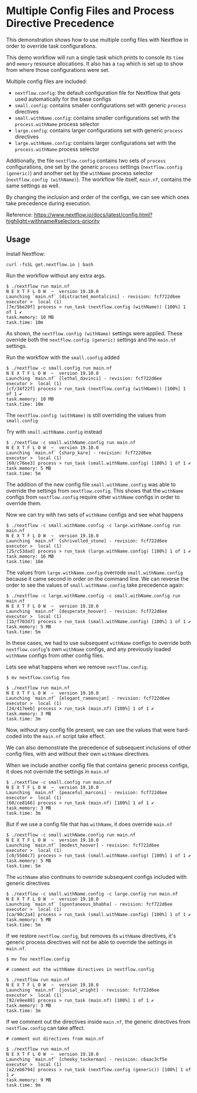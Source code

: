 # Multiple Config Files and Process Directive Precedence

This demonstration shows how to use multiple config files with Nextflow in order to override task configurations.

This demo workflow will run a single task which prints to console its `time` and `memory` resource allocations. It also has a `tag` which is set up to show from where those configurations were set.

Multiple config files are included:

- `nextflow.config`: the default configuration file for Nextflow that gets used automatically for the base configs
- `small.config`: contains smaller configurations set with generic `process` directives
- `small.withName.config`: contains smaller configurations set with the `process.withName` process selector
- `large.config`: contains larger configurations set with generic `process` directives
- `large.withName.config`: contains larger configurations set with the `process.withName` process selector

Additionally, the file `nextflow.config` contains two sets of `process` configurations, one set by the generic `process` settings (`nextflow.config (generic)`) and another set by the `withName` process selector (`nextflow.config (withName)`). The workflow file itself, `main.nf`, contains the same settings as well.

By changing the inclusion and order of the configs, we can see which ones take precedence during execution.

Reference: https://www.nextflow.io/docs/latest/config.html?highlight=withname#selectors-priority

## Usage

Install Nextflow:

```
curl -fsSL get.nextflow.io | bash
```

Run the workflow without any extra args.

```
$ ./nextflow run main.nf
N E X T F L O W  ~  version 19.10.0
Launching `main.nf` [distracted_montalcini] - revision: fcf722d6ee
executor >  local (1)
[7e/5be20f] process > run_task (nextflow.config (withName)) [100%] 1 of 1 ✔
task.memory: 10 MB
task.time: 10m
```

As shown, the `nextflow.config (withName)` settings were applied. These override both the `nextflow.config (generic)` settings and the `main.nf` settings.

Run the workflow with the `small.config` added

```
$ ./nextflow -c small.config run main.nf
N E X T F L O W  ~  version 19.10.0
Launching `main.nf` [lethal_davinci] - revision: fcf722d6ee
executor >  local (1)
[cf/34f22f] process > run_task (nextflow.config (withName)) [100%] 1 of 1 ✔
task.memory: 10 MB
task.time: 10m
```

The `nextflow.config (withName)` is still overriding the values from `small.config`

Try with `small.withName.config` instead

```
$ ./nextflow -c small.withName.config run main.nf
N E X T F L O W  ~  version 19.10.0
Launching `main.nf` [sharp_kare] - revision: fcf722d6ee
executor >  local (1)
[69/c76ee3] process > run_task (small.withName.config) [100%] 1 of 1 ✔
task.memory: 5 MB
task.time: 5m
```

The addition of the new config file `small.withName.config` was able to override the settings from `nextflow.config`. This shows that the `withName` configs from `nextflow.config` require other `withName` configs in order to override them.

Now we can try with two sets of `withName` configs and see what happens

```
$ ./nextflow -c small.withName.config -c large.withName.config run main.nf
N E X T F L O W  ~  version 19.10.0
Launching `main.nf` [shrivelled_stone] - revision: fcf722d6ee
executor >  local (1)
[25/c53dad] process > run_task (large.withName.config) [100%] 1 of 1 ✔
task.memory: 16 MB
task.time: 16m
```

The values from `large.withName.config` overrode `small.withName.config` because it came second in order on the command line. We can reverse the order to see the values of `small.withName.config` take precedence again:

```
$ ./nextflow -c large.withName.config -c small.withName.config run main.nf
N E X T F L O W  ~  version 19.10.0
Launching `main.nf` [desperate_hoover] - revision: fcf722d6ee
executor >  local (1)
[1b/f703d7] process > run_task (small.withName.config) [100%] 1 of 1 ✔
task.memory: 5 MB
task.time: 5m
```

In these cases, we had to use subsequent `withName` configs to override both `nextflow.config`'s own `withName` configs, and any previously loaded `withName` configs from other config files.

Lets see what happens when we remove `nextflow.config`.

```
$ mv nextflow.config foo

$ ./nextflow run main.nf
N E X T F L O W  ~  version 19.10.0
Launching `main.nf` [elegant_ramanujan] - revision: fcf722d6ee
executor >  local (1)
[24/417eeb] process > run_task (main.nf) [100%] 1 of 1 ✔
task.memory: 3 MB
task.time: 3m
```

Now, without any config file present, we can see the values that were hard-coded into the `main.nf` script take effect.

We can also demonstrate the precedence of subsequent inclusions of other config files, with and without their own `withName` directives.

When we include another config file that contains generic process configs, it does not override the settings in `main.nf`

```
$ ./nextflow -c small.config run main.nf
N E X T F L O W  ~  version 19.10.0
Launching `main.nf` [peaceful_marconi] - revision: fcf722d6ee
executor >  local (1)
[60/ce8166] process > run_task (main.nf) [100%] 1 of 1 ✔
task.memory: 3 MB
task.time: 3m
```

But if we use a config file that has `withName`, it does override `main.nf`

```
$ ./nextflow -c small.withName.config run main.nf
N E X T F L O W  ~  version 19.10.0
Launching `main.nf` [modest_hoover] - revision: fcf722d6ee
executor >  local (1)
[c0/5504c7] process > run_task (small.withName.config) [100%] 1 of 1 ✔
task.memory: 5 MB
task.time: 5m
```

The `withName` also continues to override subsequent configs included with generic directives

```
$ ./nextflow -c small.withName.config -c large.config run main.nf
N E X T F L O W  ~  version 19.10.0
Launching `main.nf` [spontaneous_bhabha] - revision: fcf722d6ee
executor >  local (1)
[ca/90c2a4] process > run_task (small.withName.config) [100%] 1 of 1 ✔
task.memory: 5 MB
task.time: 5m
```

If we restore `nextflow.config`, but removes its `withName` directives, it's generic process directives will not be able to override the settings in `main.nf`.

```
$ mv foo nextflow.config

# comment out the withName directives in nextflow.config

$ ./nextflow run main.nf
N E X T F L O W  ~  version 19.10.0
Launching `main.nf` [jovial_wright] - revision: fcf722d6ee
executor >  local (1)
[92/e9ee88] process > run_task (main.nf) [100%] 1 of 1 ✔
task.memory: 3 MB
task.time: 3m
```


If we comment out the directives inside `main.nf`, the generic directives from `nextflow.config` can take affect.

```
# comment out directives from main.nf

$ ./nextflow run main.nf
N E X T F L O W  ~  version 19.10.0
Launching `main.nf` [cheeky_tuckerman] - revision: c6aac3cf5e
executor >  local (1)
[a2/eb6794] process > run_task (nextflow.config (generic)) [100%] 1 of 1 ✔
task.memory: 9 MB
task.time: 9m
```

